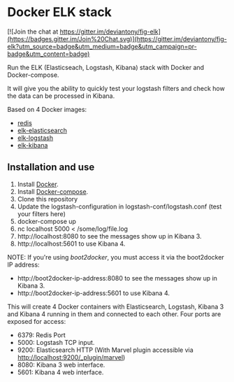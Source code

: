# Docker ELK stack

[![Join the chat at https://gitter.im/deviantony/fig-elk](https://badges.gitter.im/Join%20Chat.svg)](https://gitter.im/deviantony/fig-elk?utm_source=badge&utm_medium=badge&utm_campaign=pr-badge&utm_content=badge)

Run the ELK (Elasticseach, Logstash, Kibana) stack with Docker and Docker-compose.

It will give you the ability to quickly test your logstash filters and check how the data can be processed in Kibana.

Based on 4 Docker images:

* [redis](https://registry.hub.docker.com/_/redis/)
* [elk-elasticsearch](https://github.com/deviantony/docker-elk-elasticsearch)
* [elk-logstash](https://github.com/deviantony/docker-elk-logstash)
* [elk-kibana](https://github.com/deviantony/docker-elk-kibana)

## Installation and use
1. Install [Docker](http://docker.io).
2. Install [Docker-compose](http://docs.docker.com/compose/install/).
3. Clone this repository
4. Update the logstash-configuration in logstash-conf/logstash.conf (test your filters here)
5. docker-compose up
6. nc localhost 5000 < /some/log/file.log
7. http://localhost:8080 to see the messages show up in Kibana 3.
8. http://localhost:5601 to use Kibana 4.

NOTE: If you're using *boot2docker*, you must access it via the boot2docker IP address:
* http://boot2docker-ip-address:8080 to see the messages show up in Kibana 3.
* http://boot2docker-ip-address:5601 to use Kibana 4.

This will create 4 Docker containers with Elasticsearch, Logstash, Kibana 3 and Kibana 4 running in them and connected to each other. Four ports are exposed for access:
* 6379: Redis Port
* 5000: Logstash TCP input.
* 9200: Elasticsearch HTTP (With Marvel plugin accessible via [http://localhost:9200/_plugin/marvel](http://localhost:9200/_plugin/marvel))
* 8080: Kibana 3 web interface.
* 5601: Kibana 4 web interface.

